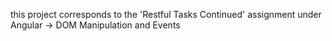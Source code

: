 this project corresponds to the 'Restful Tasks Continued' assignment under
Angular -> DOM Manipulation and Events
